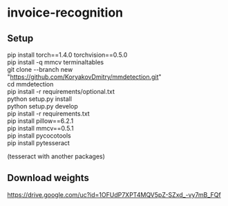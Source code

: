 # invoice-recognition


## Setup<br>
pip install torch==1.4.0 torchvision==0.5.0 <br>
pip install -q mmcv terminaltables <br>
git clone --branch new "https://github.com/KoryakovDmitry/mmdetection.git" <br>
cd mmdetection <br>
pip install -r requirements/optional.txt <br>
python setup.py install <br>
python setup.py develop <br>
pip install -r requirements.txt <br>
pip install pillow==6.2.1  <br>
pip install mmcv==0.5.1 <br>
pip install pycocotools <br>
pip install pytesseract <br>

(tesseract with another packages) <br>

## Download weights<br>

https://drive.google.com/uc?id=1OFUdP7XPT4MQV5pZ-SZxd_-vy7mB_FQf<br>


